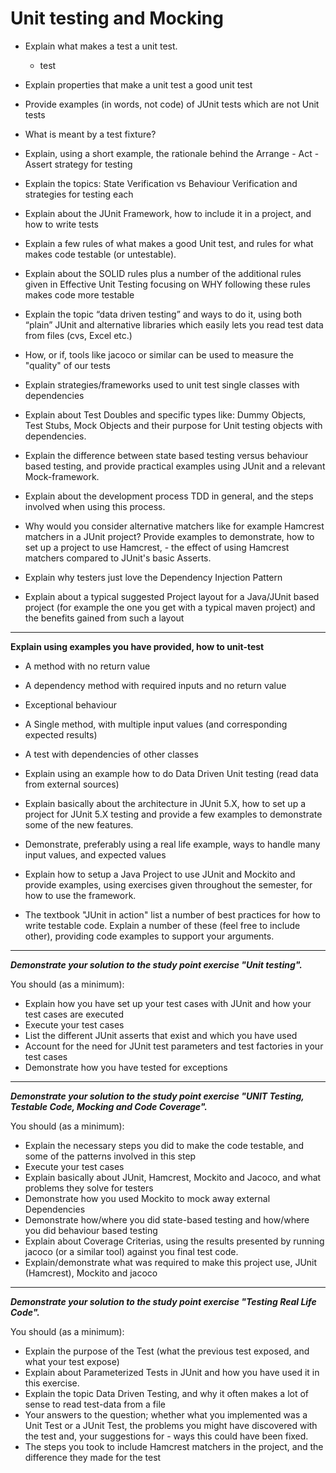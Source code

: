 # Unit testing and Mocking

- Explain what makes a test a unit test.
  - test

- Explain properties that make a unit test a good unit test


- Provide examples (in words, not code) of JUnit tests which are not Unit tests


- What is meant by a test fixture?


- Explain, using a short example, the rationale behind the Arrange - Act - Assert strategy for testing


- Explain the topics: State Verification vs Behaviour Verification and strategies for testing each


- Explain about the JUnit Framework, how to include it in a project, and how to write tests


- Explain a few rules of what makes a good Unit test, and rules for what makes code testable (or untestable). 


- Explain about the SOLID rules plus a number of the additional rules given in Effective Unit Testing focusing on WHY following these rules makes code more testable


- Explain the topic “data driven testing” and ways to do it, using both “plain” JUnit and alternative libraries which easily lets you read test data from files (cvs, Excel etc.)
- How, or if, tools like jacoco or similar can be used to measure the "quality" of our tests


- Explain strategies/frameworks used to unit test single classes with dependencies


- Explain about Test Doubles and specific types like: Dummy Objects, Test Stubs, Mock Objects and their purpose for Unit testing objects with dependencies.


- Explain the difference between state based testing versus behaviour based testing, and provide practical examples using JUnit and a relevant Mock-framework.


- Explain about the development process TDD in general, and the steps involved when using this process.


- Why would you consider alternative matchers like for example Hamcrest matchers in a JUnit project? Provide examples to demonstrate, how to set up a project to use Hamcrest, - the effect of using Hamcrest matchers compared to JUnit's basic Asserts.


- Explain why testers just love the Dependency Injection Pattern


- Explain about a typical suggested Project layout for a Java/JUnit based project (for example the one you get with a typical maven project) and the benefits gained from such a layout

---
 
**Explain using examples you have provided, how to unit-test**

- A method with no return value
- A dependency method with required inputs and no return value
- Exceptional behaviour
- A Single method, with multiple input values (and corresponding expected results)
- A test with dependencies of other classes


- Explain using an example how to do Data Driven Unit testing (read data from external sources)


- Explain basically about the architecture in JUnit 5.X, how to set up a project for JUnit 5.X testing and provide a few examples to demonstrate some of the new features.


- Demonstrate, preferably using a real life example, ways to handle many input values, and expected values


- Explain how to setup a Java Project to use JUnit and Mockito and provide examples, using exercises given throughout the semester, for how to use the framework.


- The textbook "JUnit in action" list a number of best practices for how to write testable code. Explain a number of these (feel free to include other), providing code examples to support your arguments.

--- 

**_Demonstrate your solution to the study point exercise "Unit testing"._**

You should (as a minimum):

- Explain how you have set up your test cases with JUnit and how your test cases are executed
- Execute your test cases
- List the different JUnit asserts that exist and which you have used
- Account for the need for JUnit test parameters and test factories in your test cases
- Demonstrate how you have tested for exceptions

---

**_Demonstrate your solution to the study point exercise  "UNIT Testing, Testable Code, Mocking and Code Coverage"._**

You should (as a minimum):

- Explain the necessary steps you did to make the code testable, and some of the patterns involved in this step
- Execute your test cases
- Explain basically about JUnit, Hamcrest, Mockito and Jacoco, and what problems they solve for testers
- Demonstrate how you used Mockito to mock away external Dependencies
- Demonstrate how/where you did state-based testing and how/where you did behaviour based testing
- Explain about Coverage Criterias, using the results presented by running jacoco (or a similar tool) against you final test code.
- Explain/demonstrate what was required to make this project use, JUnit (Hamcrest), Mockito and jacoco

---

**_Demonstrate your solution to the study point exercise "Testing Real Life Code"._**

You should (as a minimum):

- Explain the purpose of the Test (what the previous test exposed, and what your test expose)
- Explain about Parameterized Tests in JUnit and how you have used it in this exercise.
- Explain the topic Data Driven Testing, and why it often makes a lot of sense to read test-data from a file
- Your answers to the question; whether what you implemented was a Unit Test or a JUnit Test, the problems you might have discovered with the test and, your suggestions for - ways this could have been fixed.
- The steps you took to include Hamcrest matchers in the project, and the difference they made for the test
